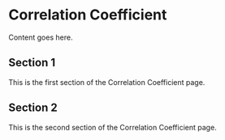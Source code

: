# Correlation Coefficient

Content goes here.

## Section 1

This is the first section of the Correlation Coefficient page.

## Section 2

This is the second section of the Correlation Coefficient page.

